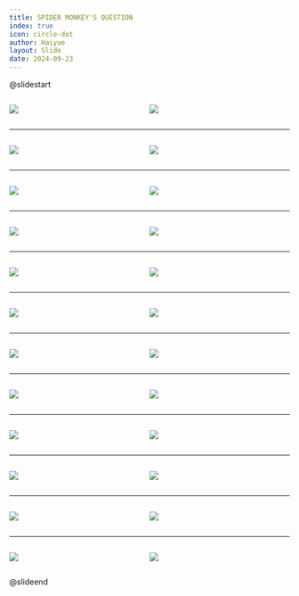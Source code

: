 ```yaml
---
title: SPIDER MONKEY'S QUESTION
index: true
icon: circle-dot
author: Haiyue
layout: Slide
date: 2024-09-23
---
```

 
@slidestart

<div style="display:flex">
<div style="flex:1">

![](/reading/english/Level-O/SPIDER%20MONKEY'S%20QUESTION/001.webp)
</div>
<div style="flex:1">

![](/reading/english/Level-O/SPIDER%20MONKEY'S%20QUESTION/002.webp)
</div>
</div>

---

<div style="display:flex">
<div style="flex:1">

![](/reading/english/Level-O/SPIDER%20MONKEY'S%20QUESTION/003.webp)
</div>
<div style="flex:1">

![](/reading/english/Level-O/SPIDER%20MONKEY'S%20QUESTION/004.webp)
</div>
</div>

---

<div style="display:flex">
<div style="flex:1">

![](/reading/english/Level-O/SPIDER%20MONKEY'S%20QUESTION/005.webp)
</div>
<div style="flex:1">

![](/reading/english/Level-O/SPIDER%20MONKEY'S%20QUESTION/006.webp)
</div>
</div>

---

<div style="display:flex">
<div style="flex:1">

![](/reading/english/Level-O/SPIDER%20MONKEY'S%20QUESTION/007.webp)
</div>
<div style="flex:1">

![](/reading/english/Level-O/SPIDER%20MONKEY'S%20QUESTION/008.webp)
</div>
</div>

---

<div style="display:flex">
<div style="flex:1">

![](/reading/english/Level-O/SPIDER%20MONKEY'S%20QUESTION/009.webp)
</div>
<div style="flex:1">

![](/reading/english/Level-O/SPIDER%20MONKEY'S%20QUESTION/010.webp)
</div>
</div>

---

<div style="display:flex">
<div style="flex:1">

![](/reading/english/Level-O/SPIDER%20MONKEY'S%20QUESTION/011.webp)
</div>
<div style="flex:1">

![](/reading/english/Level-O/SPIDER%20MONKEY'S%20QUESTION/012.webp)
</div>
</div>

---

<div style="display:flex">
<div style="flex:1">

![](/reading/english/Level-O/SPIDER%20MONKEY'S%20QUESTION/013.webp)
</div>
<div style="flex:1">

![](/reading/english/Level-O/SPIDER%20MONKEY'S%20QUESTION/014.webp)
</div>
</div>

---

<div style="display:flex">
<div style="flex:1">

![](/reading/english/Level-O/SPIDER%20MONKEY'S%20QUESTION/015.webp)
</div>
<div style="flex:1">

![](/reading/english/Level-O/SPIDER%20MONKEY'S%20QUESTION/016.webp)
</div>
</div>

---

<div style="display:flex">
<div style="flex:1">

![](/reading/english/Level-O/SPIDER%20MONKEY'S%20QUESTION/017.webp)
</div>
<div style="flex:1">

![](/reading/english/Level-O/SPIDER%20MONKEY'S%20QUESTION/018.webp)
</div>
</div>

---

<div style="display:flex">
<div style="flex:1">

![](/reading/english/Level-O/SPIDER%20MONKEY'S%20QUESTION/019.webp)
</div>
<div style="flex:1">

![](/reading/english/Level-O/SPIDER%20MONKEY'S%20QUESTION/020.webp)
</div>
</div>

---

<div style="display:flex">
<div style="flex:1">

![](/reading/english/Level-O/SPIDER%20MONKEY'S%20QUESTION/021.webp)
</div>
<div style="flex:1">

![](/reading/english/Level-O/SPIDER%20MONKEY'S%20QUESTION/022.webp)
</div>
</div>

---

<div style="display:flex">
<div style="flex:1">

![](/reading/english/Level-O/SPIDER%20MONKEY'S%20QUESTION/023.webp)
</div>
<div style="flex:1">

![](/reading/english/Level-O/SPIDER%20MONKEY'S%20QUESTION/024.webp)
</div>
</div>

@slideend